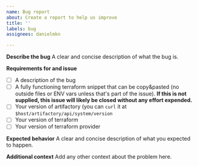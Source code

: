 ```yaml
---
name: Bug report
about: Create a report to help us improve
title: ''
labels: bug
assignees: danielmkn

---
```


**Describe the bug**
A clear and concise description of what the bug is.

**Requirements for and issue**
- [ ] A description of the bug
- [ ] A fully functioning terraform snippet that can be copy&pasted (no outside files or ENV vars unless that's part of the issue). **If this is not supplied, this issue will likely be closed without any effort expended.**
- [ ] Your version of artifactory (you can `curl` it at `$host/artifactory/api/system/version`
- [ ] Your version of terraform
- [ ] Your version of terraform provider

**Expected behavior**
A clear and concise description of what you expected to happen.

**Additional context**
Add any other context about the problem here.
